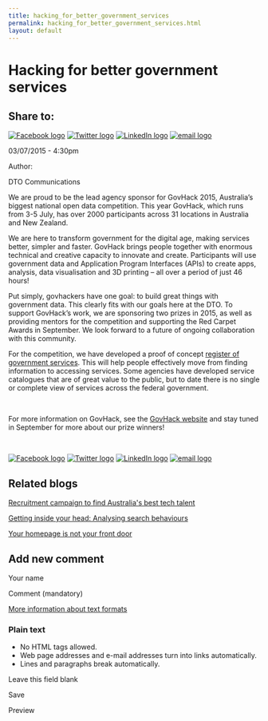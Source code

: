 ```yaml
---
title: hacking_for_better_government_services
permalink: hacking_for_better_government_services.html
layout: default
---
```

Hacking for better government services
======================================

Share to:
---------

[![Facebook logo](https://www.dto.gov.au/profiles/govcms/modules/features/govcms_share_links/images/facebook.png)](http://www.facebook.com/sharer.php?u=https%3A//www.dto.gov.au/blog/hacking-better-government-services&t=Hacking%20for%20better%20government%20services "Share on Facebook") [![Twitter logo](https://www.dto.gov.au/profiles/govcms/modules/features/govcms_share_links/images/twitter.png)](http://twitter.com/share?url=https%3A//www.dto.gov.au/blog/hacking-better-government-services&text=Hacking%20for%20better%20government%20services "Share this on Twitter") [![LinkedIn logo](https://www.dto.gov.au/profiles/govcms/modules/features/govcms_share_links/images/linkedin.png)](http://www.linkedin.com/shareArticle?mini=true&url=https%3A//www.dto.gov.au/blog/hacking-better-government-services&title=Hacking%20for%20better%20government%20services&summary=We%20are%20proud%20to%20be%20the%20lead%20agency%20sponsor%20for%20GovHack%202015%2C%20Australia%E2%80%99s%20biggest%20national%20open%20data%20competition.%20This%20year%20GovHack%2C%20which%20runs%20from%203-5%20July%2C%20has%20over%202000%20participants%20across%2031%20locations%20in%20Australia%20and%20New%20Zealand.%20&source=Digital%20Transformation%20Office "Publish this post to LinkedIn") [![email logo](https://www.dto.gov.au/profiles/govcms/modules/features/govcms_share_links/images/email.png)](mailto:?subject=Hacking%20for%20better%20government%20services&body=https%3A//www.dto.gov.au/blog/hacking-better-government-services "Share via email")

03/07/2015 - 4:30pm

Author: 

DTO Communications

We are proud to be the lead agency sponsor for GovHack 2015, Australia’s biggest national open data competition. This year GovHack, which runs from 3-5 July, has over 2000 participants across 31 locations in Australia and New Zealand.

We are here to transform government for the digital age, making services better, simpler and faster. GovHack brings people together with enormous technical and creative capacity to innovate and create. Participants will use government data and Application Program Interfaces (APIs) to create apps, analysis, data visualisation and 3D printing – all over a period of just 46 hours!

Put simply, govhackers have one goal: to build great things with government data. This clearly fits with our goals here at the DTO. To support GovHack’s work, we are sponsoring two prizes in 2015, as well as providing mentors for the competition and supporting the Red Carpet Awards in September. We look forward to a future of ongoing collaboration with this community.

For the competition, we have developed a proof of concept [register of government services](../news-media/blog/foi_act_and_information_publication_scheme.md). This will help people effectively move from finding information to accessing services. Some agencies have developed service catalogues that are of great value to the public, but to date there is no single or complete view of services across the federal government.

 

For more information on GovHack, see the [GovHack website](https://www.govhack.org/) and stay tuned in September for more about our prize winners!

 

[![Facebook logo](https://www.dto.gov.au/profiles/govcms/modules/features/govcms_share_links/images/facebook.png)](http://www.facebook.com/sharer.php?u=https%3A//www.dto.gov.au/blog/hacking-better-government-services&t=Hacking%20for%20better%20government%20services "Share on Facebook") [![Twitter logo](https://www.dto.gov.au/profiles/govcms/modules/features/govcms_share_links/images/twitter.png)](http://twitter.com/share?url=https%3A//www.dto.gov.au/blog/hacking-better-government-services&text=Hacking%20for%20better%20government%20services "Share this on Twitter") [![LinkedIn logo](https://www.dto.gov.au/profiles/govcms/modules/features/govcms_share_links/images/linkedin.png)](http://www.linkedin.com/shareArticle?mini=true&url=https%3A//www.dto.gov.au/blog/hacking-better-government-services&title=Hacking%20for%20better%20government%20services&summary=We%20are%20proud%20to%20be%20the%20lead%20agency%20sponsor%20for%20GovHack%202015%2C%20Australia%E2%80%99s%20biggest%20national%20open%20data%20competition.%20This%20year%20GovHack%2C%20which%20runs%20from%203-5%20July%2C%20has%20over%202000%20participants%20across%2031%20locations%20in%20Australia%20and%20New%20Zealand.%20&source=Digital%20Transformation%20Office "Publish this post to LinkedIn") [![email logo](https://www.dto.gov.au/profiles/govcms/modules/features/govcms_share_links/images/email.png)](mailto:?subject=Hacking%20for%20better%20government%20services&body=https%3A//www.dto.gov.au/blog/hacking-better-government-services "Share via email")

Related blogs
-------------

[Recruitment campaign to find Australia's best tech talent](foi_act_and_information_publication_scheme.md)

[Getting inside your head: Analysing search behaviours](foi_act_and_information_publication_scheme.md)

[Your homepage is not your front door](foi_act_and_information_publication_scheme.md)

Add new comment
---------------

Your name

Comment (mandatory)

[More information about text formats](../filter/foi_act_and_information_publication_scheme.md)

### Plain text

-   No HTML tags allowed.
-   Web page addresses and e-mail addresses turn into links automatically.
-   Lines and paragraphs break automatically.

Leave this field blank

Save

Preview

